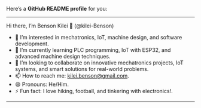 Here’s a **GitHub README profile** for you:

---

Hi there, I’m Benson Kilei 👋 (@kilei-Benson)

- 👀 I’m interested in mechatronics, IoT, machine design, and software development.
- 🌱 I’m currently learning PLC programming, IoT with ESP32, and advanced machine design techniques.
- 💞️ I’m looking to collaborate on innovative mechatronics projects, IoT systems, and smart solutions for real-world problems.
- 📫 How to reach me: kilei.benson@gmail.com.
- 😄 Pronouns: He/Him.
- ⚡ Fun fact: I love hiking, football, and tinkering with electronics!.

---

<!---
kilei-Benson/kilei-Benson is a ✨ special ✨ repository because its `README.md` (this file) appears on your GitHub profile.
You can click the Preview link to take a look at your changes.
--->
